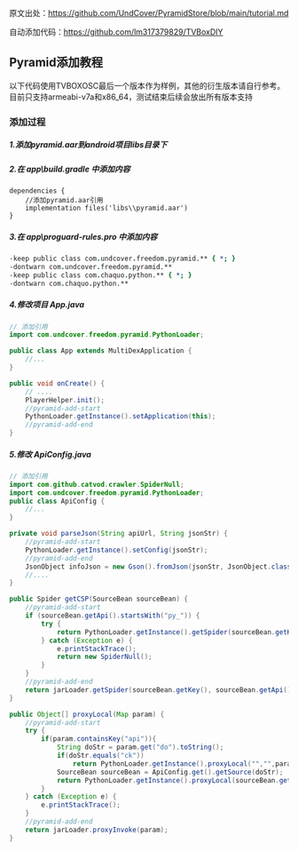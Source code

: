 原文出处：https://github.com/UndCover/PyramidStore/blob/main/tutorial.md

自动添加代码：https://github.com/lm317379829/TVBoxDIY


## Pyramid添加教程

以下代码使用TVBOXOSC最后一个版本作为样例，其他的衍生版本请自行参考。目前只支持armeabi-v7a和x86_64，测试结束后续会放出所有版本支持

### 添加过程

##### 1.添加pyramid.aar到android项目libs目录下

##### 2.在 app\build.gradle 中添加内容
```gralde
dependencies {
    //添加pyramid.aar引用
    implementation files('libs\\pyramid.aar')
}
```
##### 3.在 app\proguard-rules.pro 中添加内容
```pro
-keep public class com.undcover.freedom.pyramid.** { *; }
-dontwarn com.undcover.freedom.pyramid.**
-keep public class com.chaquo.python.** { *; }
-dontwarn com.chaquo.python.**
```
##### 4.修改项目 App.java
```java
// 添加引用
import com.undcover.freedom.pyramid.PythonLoader;

public class App extends MultiDexApplication {
    //...
}
```
```java
public void onCreate() {
	// ....
	PlayerHelper.init();
    //pyramid-add-start
	PythonLoader.getInstance().setApplication(this);
    //pyramid-add-end
}
```
##### 5.修改 ApiConfig.java
```java
// 添加引用
import com.github.catvod.crawler.SpiderNull;
import com.undcover.freedom.pyramid.PythonLoader;
public class ApiConfig {
    //...
}
```

```java
private void parseJson(String apiUrl, String jsonStr) {
    //pyramid-add-start
	PythonLoader.getInstance().setConfig(jsonStr);
    //pyramid-add-end
	JsonObject infoJson = new Gson().fromJson(jsonStr, JsonObject.class);
	//....
}
```

```java
public Spider getCSP(SourceBean sourceBean) {
    //pyramid-add-start
    if (sourceBean.getApi().startsWith("py_")) {
        try {
            return PythonLoader.getInstance().getSpider(sourceBean.getKey(), sourceBean.getExt());
        } catch (Exception e) {
            e.printStackTrace();
            return new SpiderNull();
        }
    }
    //pyramid-add-end
    return jarLoader.getSpider(sourceBean.getKey(), sourceBean.getApi(), sourceBean.getExt());
}
```

```java
public Object[] proxyLocal(Map param) {
    //pyramid-add-start
    try {
        if(param.containsKey("api")){
            String doStr = param.get("do").toString();
            if(doStr.equals("ck"))
                return PythonLoader.getInstance().proxyLocal("","",param);
            SourceBean sourceBean = ApiConfig.get().getSource(doStr);
            return PythonLoader.getInstance().proxyLocal(sourceBean.getKey(),sourceBean.getExt(),param);
        }
    } catch (Exception e) {
        e.printStackTrace();
    }
    //pyramid-add-end
    return jarLoader.proxyInvoke(param);
}
```

